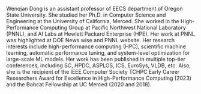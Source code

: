 Wenqian Dong is an assistant professor of EECS department of Oregon State University. She studied her Ph.D. in Computer Science and Engineering at the University of California, Merced. She worked in the High-Performance Computing Group at Pacific Northwest National Laboratory (PNNL), and AI Labs at Hewlett Packard Enterprise (HPE). Her work at PNNL was highlighted at DOE News wise and PNNL website. Her research interests include high-performance computing (HPC), scientific machine learning, automatic performance tuning, and system-level optimization for large-scale ML models. Her work has been published in multiple top-tier conferences, including SC, HPDC, ASPLOS, ICS, EuroSys, VLDB, etc. Also, she is the recipient of the IEEE Computer Society TCHPC Early Career Researchers Award for Excellence in High-Performance Computing (2023) and the Bobcat Fellowship at UC Merced (2020 and 2018).
